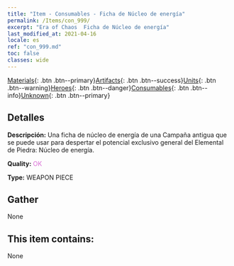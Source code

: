 ```yaml
---
title: "Item - Consumables - Ficha de Núcleo de energía"
permalink: /Items/con_999/
excerpt: "Era of Chaos  Ficha de Núcleo de energía"
last_modified_at: 2021-04-16
locale: es
ref: "con_999.md"
toc: false
classes: wide
---
```

 [Materials](/es/Items/){: .btn .btn--primary}[Artifacts](/es/Items/Artifacts/){: .btn .btn--success}[Units](/es/Items/Units/){: .btn .btn--warning}[Heroes](/es/Items/Heroes/){: .btn .btn--danger}[Consumables](/es/Items/Consumables/){: .btn .btn--info}[Unknown](/es/Items/Unknown/){: .btn .btn--primary}

## Detalles
 **Descripción:** Una ficha de núcleo de energía de una Campaña antigua que se puede usar para despertar el potencial exclusivo general del Elemental de Piedra: Núcleo de energía.

 **Quality:** <span style="color: #DA70D6">OK</span>

 **Type:** WEAPON PIECE

## Gather

  None

## This item contains:

  None

